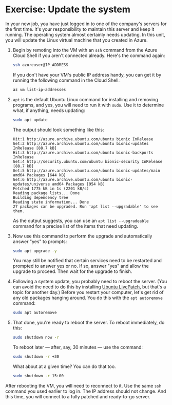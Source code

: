 # Exercise: Update the system

In your new job, you have just logged in to one of the company's servers for the first time. It's your responsibility to maintain this server and keep it running. The operating system almost certainly needs updating. In this unit, you will update the Linux virtual machine that you created in Azure.

1. Begin by remoting into the VM with an `ssh` command from the Azure Cloud Shell if you aren't connected already. Here's the command again:

	```bash
	ssh azureuser@IP_ADDRESS
	```

	If you don't have your VM's public IP address handy, you can get it by running the following command in the Cloud Shell:

	```bash
	az vm list-ip-addresses
	```

1. `apt` is the default Ubuntu Linux command for installing and removing programs, and yes, you will need to run it with `sudo`. Use it to determine what, if anything, needs updating:

	```bash
	sudo apt update
	```

	The output should look something like this:

	```
	Hit:1 http://azure.archive.ubuntu.com/ubuntu bionic InRelease
	Get:2 http://azure.archive.ubuntu.com/ubuntu bionic-updates InRelease [88.7 kB]
	Hit:3 http://azure.archive.ubuntu.com/ubuntu bionic-backports InRelease
	Get:4 http://security.ubuntu.com/ubuntu bionic-security InRelease [88.7 kB]
	Get:5 http://azure.archive.ubuntu.com/ubuntu bionic-updates/main amd64 Packages [644 kB]
	Get:6 http://azure.archive.ubuntu.com/ubuntu bionic-updates/universe amd64 Packages [954 kB]
	Fetched 1775 kB in 1s (2201 kB/s)
	Reading package lists... Done
	Building dependency tree
	Reading state information... Done
	27 packages can be upgraded. Run 'apt list --upgradable' to see them.
	```

	As the output suggests, you can use an `apt list --upgradeable` command for a precise list of the items that need updating.

1. Now use this command to perform the upgrade and automatically answer "yes" to prompts:

	```bash
	sudo apt upgrade -y
	```

	You may still be notified that certain services need to be restarted and prompted to answer yes or no. If so, answer "yes" and allow the upgrade to proceed. Then wait for the upgrade to finish.

1. Following a system update, you probably need to reboot the server. (You can avoid the need to do this by installing [Ubuntu LivePatch](https://ubuntu.com/livepatch), but that's a topic for another day.) Before you restart your computer, let's get rid of any old packages hanging around. You do this with the `apt autoremove` command:

	```bash
	sudo apt autoremove
	```

1. That done, you're ready to reboot the server. To reboot immediately, do this:

	```bash
	sudo shutdown now -r
	```

	To reboot later — after, say, 30 minutes — use the command:

	```bash
	sudo shutdown -r +30
	```
	
	What about at a given time? You can do that too.
	
	```bash
	sudo shutdown -r 15:00
	```

After rebooting the VM, you will need to reconnect to it. Use the same `ssh` command you used earlier to log in. The IP address should not change. And this time, you will connect to a fully patched and ready-to-go server.